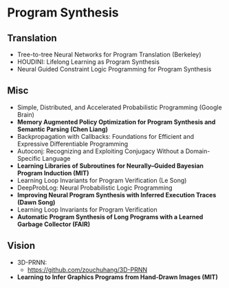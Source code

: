 # Program Synthesis

## Translation
- Tree-to-tree Neural Networks for Program Translation (Berkeley)
- HOUDINI: Lifelong Learning as Program Synthesis
- Neural Guided Constraint Logic Programming for Program Synthesis

## Misc
- Simple, Distributed, and Accelerated Probabilistic Programming (Google Brain)
- **Memory Augmented Policy Optimization for Program Synthesis and Semantic Parsing (Chen Liang)**
- Backpropagation with Callbacks: Foundations for Efficient and Expressive Differentiable Programming
- Autoconj: Recognizing and Exploiting Conjugacy Without a Domain-Specific Language
- **Learning Libraries of Subroutines for Neurally–Guided Bayesian Program Induction (MIT)**
- Learning Loop Invariants for Program Verification (Le Song)
- DeepProbLog: Neural Probabilistic Logic Programming
- **Improving Neural Program Synthesis with Inferred Execution Traces (Dawn Song)**
- Learning Loop Invariants for Program Verification
- **Automatic Program Synthesis of Long Programs with a Learned Garbage Collector (FAIR)**

## Vision
- 3D-PRNN:
	- https://github.com/zouchuhang/3D-PRNN
- **Learning to Infer Graphics Programs from Hand-Drawn Images (MIT)**
